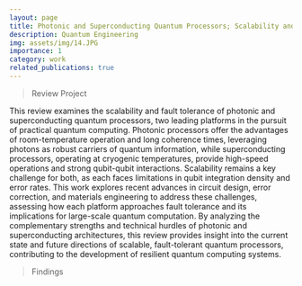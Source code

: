 ```yaml
---
layout: page
title: Photonic and Superconducting Quantum Processors; Scalability and Fault Tolerance 
description: Quantum Engineering
img: assets/img/14.JPG
importance: 1
category: work
related_publications: true
---
```


> Review Project

This review examines the scalability and fault tolerance of photonic and superconducting quantum processors, two leading platforms in the pursuit of practical quantum computing. Photonic processors offer the advantages of room-temperature operation and long coherence times, leveraging photons as robust carriers of quantum information, while superconducting processors, operating at cryogenic temperatures, provide high-speed operations and strong qubit-qubit interactions. Scalability remains a key challenge for both, as each faces limitations in qubit integration density and error rates. This work explores recent advances in circuit design, error correction, and materials engineering to address these challenges, assessing how each platform approaches fault tolerance and its implications for large-scale quantum computation. By analyzing the complementary strengths and technical hurdles of photonic and superconducting architectures, this review provides insight into the current state and future directions of scalable, fault-tolerant quantum processors, contributing to the development of resilient quantum computing systems.


> Findings 